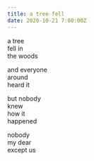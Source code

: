 ```yaml
---
title: a tree fell
date: 2020-10-21 7:00:00Z
---
```


a tree  
fell in  
the woods

and everyone  
around  
heard it

but nobody  
knew  
how it  
happened

nobody  
my dear  
except us
